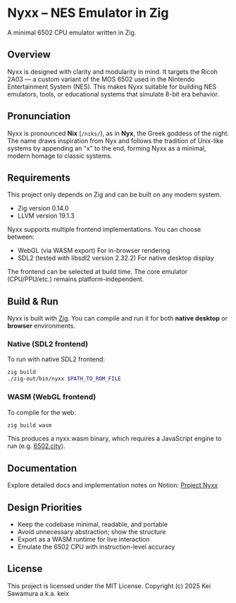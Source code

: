 # Nyxx – NES Emulator in Zig
A minimal 6502 CPU emulator written in Zig.

## Overview
Nyxx is designed with clarity and modularity in mind. It targets the Ricoh 2A03 — a custom variant of the MOS 6502 used in the Nintendo Entertainment System (NES). This makes Nyxx suitable for building NES emulators, tools, or educational systems that simulate 8-bit era behavior.

## Pronunciation
Nyxx is pronounced **Nix** (`/nɪks/`), as in **Nyx**, the Greek goddess of the night. The name draws inspiration from Nyx and follows the tradition of Unix-like systems by appending an "x" to the end, forming Nyxx as a minimal, modern homage to classic systems.

## Requirements
This project only depends on Zig and can be built on any modern system.

- Zig version 0.14.0 
- LLVM version 19.1.3

Nyxx supports multiple frontend implementations. You can choose between:

- WebGL (via WASM export) For in-browser rendering
- SDL2 (tested with libsdl2 version 2.32.2) For native desktop display

The frontend can be selected at build time. The core emulator (CPU/PPU/etc.) remains platform-independent.

## Build & Run
Nyxx is built with [Zig](https://ziglang.org). You can compile and run it for both **native desktop** or **browser** environments.

### Native (SDL2 frontend)

To run with native SDL2 frontend:

```bash
zig build
./zig-out/bin/nyxx $PATH_TO_ROM_FILE
```

### WASM (WebGL frontend)
To compile for the web:

```bash
zig build wasm
```

This produces a nyxx.wasm binary, which requires a JavaScript engine to run (e.g. [6502.city](https://github.com/keix/6502.city)).

## Documentation
Explore detailed docs and implementation notes on Notion:
[Project Nyxx](https://6502.notion.site/)

## Design Priorities
- Keep the codebase minimal, readable, and portable
- Avoid unnecessary abstraction; show the structure
- Export as a WASM runtime for live interaction
- Emulate the 6502 CPU with instruction-level accuracy

## License
This project is licensed under the MIT License. Copyright (c) 2025 Kei Sawamura a.k.a. keix
